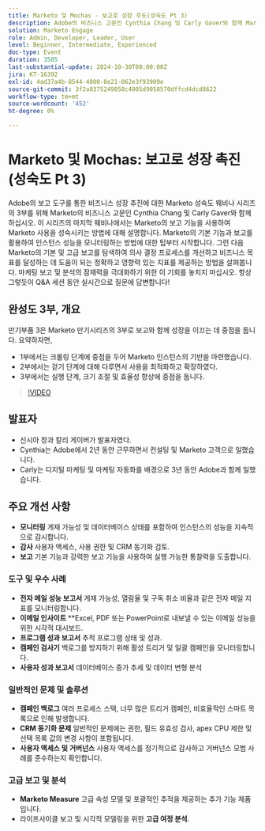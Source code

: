 ```yaml
---
title: Marketo 및 Mochas - 보고로 성장 주도(성숙도 Pt 3)
description: Adobe의 비즈니스 고문인 Cynthia Chang 및 Carly Gaver와 함께 Marketo 성숙도 웨비나 시리즈 3부에 참여하여 Marketo의 보고 도구를 활용하여 비즈니스 성장을 촉진하고 성과를 모니터링하며 효과적인 지표를 제공하는 방법에 대해 실시간 Q&A를 통해 알아보십시오.
solution: Marketo Engage
role: Admin, Developer, Leader, User
level: Beginner, Intermediate, Experienced
doc-type: Event
duration: 3505
last-substantial-update: 2024-10-30T00:00:00Z
jira: KT-16392
exl-id: 4ad37a4b-8544-4000-8e21-062e3f93909e
source-git-commit: 3f2a8375249858c4905d9058570dffcd4dcd8622
workflow-type: tm+mt
source-wordcount: '452'
ht-degree: 0%

---
```


# Marketo 및 Mochas: 보고로 성장 촉진(성숙도 Pt 3)

Adobe의 보고 도구를 통한 비즈니스 성장 추진에 대한 Marketo 성숙도 웨비나 시리즈의 3부를 위해 Marketo의 비즈니스 고문인 Cynthia Chang 및 Carly Gaver와 함께하십시오. 이 시리즈의 마지막 웨비나에서는 Marketo의 보고 기능을 사용하여 Marketo 사용을 성숙시키는 방법에 대해 설명합니다. Marketo의 기본 기능과 보고를 활용하여 인스턴스 성능을 모니터링하는 방법에 대한 팁부터 시작합니다. 그런 다음 Marketo의 기본 및 고급 보고를 탐색하여 의사 결정 프로세스를 개선하고 비즈니스 목표를 달성하는 데 도움이 되는 정확하고 영향력 있는 지표를 제공하는 방법을 살펴봅니다. 마케팅 보고 및 분석의 잠재력을 극대화하기 위한 이 기회를 놓치지 마십시오. 항상 그렇듯이 Q&amp;A 세션 동안 실시간으로 질문에 답변합니다!

## 완성도 3부, 개요

만기부품 3은 Marketo 만기시리즈의 3부로 보고와 함께 성장을 이끄는 데 중점을 둡니다. 요약하자면,

* 1부에서는 크롤링 단계에 중점을 두어 Marketo 인스턴스의 기반을 마련했습니다.
* 2부에서는 걷기 단계에 대해 다루면서 사용을 최적화하고 확장하였다.
* 3부에서는 실행 단계, 크기 조절 및 효율성 향상에 중점을 둡니다.

>[!VIDEO](https://video.tv.adobe.com/v/3435407/?learn=on)

## 발표자

* 신시아 창과 칼리 게이버가 발표자였다.
* Cynthia는 Adobe에서 2년 동안 근무하면서 컨설팅 및 Marketo 고객으로 일했습니다.
* Carly는 디지털 마케팅 및 마케팅 자동화를 배경으로 3년 동안 Adobe과 함께 일했습니다.

## 주요 개선 사항

* **모니터링** 게재 가능성 및 데이터베이스 상태를 포함하여 인스턴스의 성능을 지속적으로 감시합니다.
* **감사** 사용자 액세스, 사용 권한 및 CRM 동기화 검토.
* **보고** 기본 기능과 강력한 보고 기능을 사용하여 실행 가능한 통찰력을 도출합니다.

### 도구 및 우수 사례

* **전자 메일 성능 보고서** 게재 가능성, 열람율 및 구독 취소 비율과 같은 전자 메일 지표를 모니터링합니다.
* **이메일 인사이트** **Excel, PDF 또는 PowerPoint로 내보낼 수 있는 이메일 성능을 위한 시각적 대시보드.
* **프로그램 성과 보고서** 추적 프로그램 상태 및 성과.
* **캠페인 검사기** 백로그를 방지하기 위해 활성 트리거 및 일괄 캠페인을 모니터링합니다.
* **사용자 성과 보고서** 데이터베이스 증가 추세 및 데이터 변형 분석

### 일반적인 문제 및 솔루션

* **캠페인 백로그** 여러 프로세스 스택, 너무 많은 트리거 캠페인, 비효율적인 스마트 목록으로 인해 발생합니다.
* **CRM 동기화 문제** 일반적인 문제에는 권한, 필드 유효성 검사, apex CPU 제한 및 선택 목록 값의 변경 사항이 포함됩니다.
* **사용자 액세스 및 거버넌스** 사용자 액세스를 정기적으로 감사하고 거버넌스 모범 사례를 준수하는지 확인합니다.

### 고급 보고 및 분석

* **Marketo Measure** 고급 속성 모델 및 포괄적인 추적을 제공하는 추가 기능 제품입니다.
* 라이프사이클 보고 및 시각적 모델링을 위한 **고급 여정 분석**.
